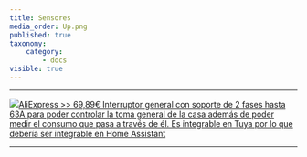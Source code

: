 ```yaml
---
title: Sensores
media_order: Up.png
published: true
taxonomy:
    category:
        - docs
visible: true
---
```


___

[![](//ae01.alicdn.com/kf/HTB1.cexa5frK1RjSspbq6A4pFXaf/-font-b-WIFI-b-font-font-b-Smart-b-font-font-b-RCBO-b-font.jpg_220x220.jpg)AliExpress >> 69,89€  Interruptor general con soporte de 2 fases hasta 63A para poder controlar la toma general de la casa además de poder medir el consumo que pasa a través de él. Es integrable en Tuya por lo que debería ser integrable en Home Assistant](http://s.click.aliexpress.com/e/cMSxxGNw)

___